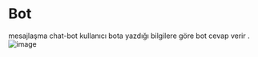 # Bot
mesajlaşma chat-bot kullanıcı bota yazdığı bilgilere göre bot cevap verir .
![image](https://github.com/nurhanbal/Bot/assets/95723231/17bb65c1-c384-484f-9b23-b900f2d9c219)

